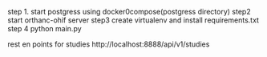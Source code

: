step 1. start postgress using docker0compose(postgress directory)
step2 start orthanc-ohif server
step3 create virtualenv and install requirements.txt
step 4 python main.py


rest en points for studies
http://localhost:8888/api/v1/studies